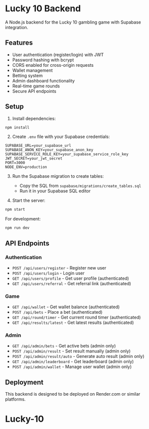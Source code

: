 # Lucky 10 Backend

A Node.js backend for the Lucky 10 gambling game with Supabase integration.

## Features

- User authentication (register/login) with JWT
- Password hashing with bcrypt
- CORS enabled for cross-origin requests
- Wallet management
- Betting system
- Admin dashboard functionality
- Real-time game rounds
- Secure API endpoints

## Setup

1. Install dependencies:
```bash
npm install
```

2. Create `.env` file with your Supabase credentials:
```env
SUPABASE_URL=your_supabase_url
SUPABASE_ANON_KEY=your_supabase_anon_key
SUPABASE_SERVICE_ROLE_KEY=your_supabase_service_role_key
JWT_SECRET=your_jwt_secret
PORT=3000
NODE_ENV=production
```

3. Run the Supabase migration to create tables:
   - Copy the SQL from `supabase/migrations/create_tables.sql`
   - Run it in your Supabase SQL editor

4. Start the server:
```bash
npm start
```

For development:
```bash
npm run dev
```

## API Endpoints

### Authentication
- `POST /api/users/register` - Register new user
- `POST /api/users/login` - Login user
- `GET /api/users/profile` - Get user profile (authenticated)
- `GET /api/users/referral` - Get referral link (authenticated)

### Game
- `GET /api/wallet` - Get wallet balance (authenticated)
- `POST /api/bets` - Place a bet (authenticated)
- `GET /api/round/timer` - Get current round timer (authenticated)
- `GET /api/results/latest` - Get latest results (authenticated)

### Admin
- `GET /api/admin/bets` - Get active bets (admin only)
- `POST /api/admin/result` - Set result manually (admin only)
- `POST /api/admin/result/auto` - Generate auto result (admin only)
- `GET /api/admin/leaderboard` - Get leaderboard (admin only)
- `POST /api/admin/wallet` - Manage user wallet (admin only)

## Deployment

This backend is designed to be deployed on Render.com or similar platforms.
# Lucky-10
